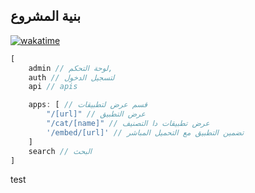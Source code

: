 ##  بنية المشروع

[![wakatime](https://wakatime.com/badge/user/072c627c-9cc6-44e6-97fd-a995babcd472/project/2b3db4e4-dcdc-4d93-8d21-039a5108f7c7.svg)](https://wakatime.com/badge/user/072c627c-9cc6-44e6-97fd-a995babcd472/project/2b3db4e4-dcdc-4d93-8d21-039a5108f7c7)

```js
[
    admin // لوحة التحكم,
    auth // لتسجيل الدخول 
    api // apis 

    apps: [ // قسم عرض لتطبيقات 
        "/[url]" // عرض التطبيق
        "/cat/[name]" // عرض تطبيقات دا التصنيف
        '/embed/[url]' // تضمين التطبيق مع التحميل المباشر
    ]
    search // البحث 
]
```
 
test